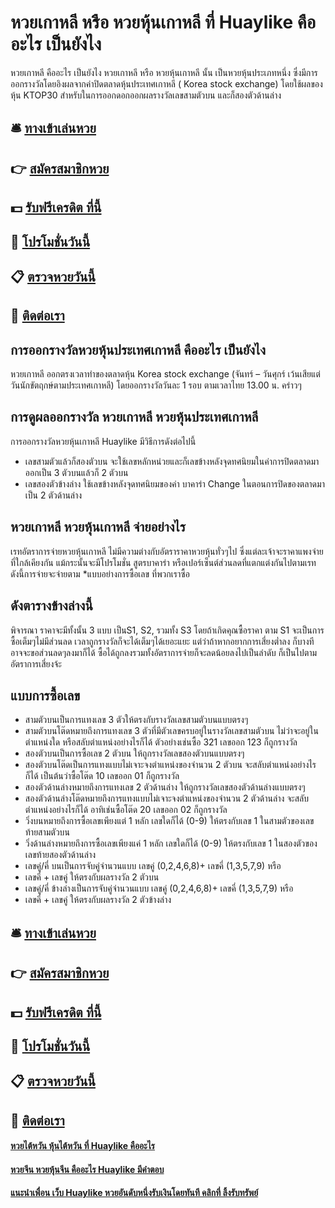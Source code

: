 # หวยเกาหลี หรือ หวยหุ้นเกาหลี ที่ Huaylike คืออะไร เป็นยังไง
หวยเกาหลี คืออะไร เป็นยังไง หวยเกาหลี หรือ หวยหุ้นเกาหลี นั้น เป็นหวยหุ้นประเภทหนึ่ง
ซึ่งมีการออกรางวัลโดยอิงผลจากค่าปิดตลาดหุ้นประเทศเกาหลี ( Korea stock exchange) โดยใช้ผลของหุ้น KTOP30 สำหรับในการออกดอกออกผลรางวัลเลขสามตัวบน และก็สองตัวด้านล่าง

## 🛎 [ทางเข้าเล่นหวย](https://bit.ly/3eZ4Ihx)
## 👉 [สมัครสมาชิกหวย](https://bit.ly/3eZ4Ihx)
## 💵 [รับฟรีเครดิต ที่นี้](https://bit.ly/3UuiUjd)
## 👑 [โปรโมชั่นวันนี้](https://bit.ly/3UuiUjd)
## 📋 [ตรวจหวยวันนี้](https://bit.ly/3UuiUjd)
## 📱 [ติดต่อเรา](https://bit.ly/3UuiUjd)

## การออกรางวัลหวยหุ้นประเทศเกาหลี คืออะไร เป็นยังไง
หวยเกาหลี ออกตรงเวลาทำของตลาดหุ้น Korea stock exchange (จันทร์ – วันศุกร์ เว้นเสียแต่วันนักขัตฤกษ์ตามประเทศเกาหลี) โดยออกรางวัลวันละ 1 รอบ
ตามเวลาไทย 13.00 น. คร่าวๆ

## การดูผลออกรางวัล หวยเกาหลี หวยหุ้นประเทศเกาหลี
การออกรางวัลหวยหุ้นเกาหลี Huaylike มีวิธีการดังต่อไปนี้
- เลขสามตัวแล้วก็สองตัวบน จะใช้เลขหลักหน่วยและก็เลขข้างหลังจุดทศนิยมในค่าการปิดตลาดมาออกเป็น 3 ตัวบนแล้วก็ 2 ตัวบน
- เลขสองตัวข้างล่าง ใช้เลขข้างหลังจุดทศนิยมของค่า บาคาร่า Change ในตอนการปิดของตลาดมาเป็น 2 ตัวด้านล่าง

## หวยเกาหลี หวยหุ้นเกาหลี จ่ายอย่างไร
เรทอัตราการจ่ายหวยหุ้นเกาหลี ไม่มีความต่างกับอัตราราคาหวยหุ้นทั่วๆไป ซึ่งแต่ละเจ้าจะราคาแพงจ่ายที่ใกล้เคียงกัน แม้กระนั้นจะมีโปรโมชั่น สูตรบาคาร่า หรือเปอร์เซ็นต์ส่วนลดที่แตกแต่งกันไปตามเรท ดังนี้การจ่ายจะจ่ายตาม *แบบอย่างการซื้อเลข ที่พวกเราซื้อ

## ดังตารางข้างล่างนี้
พิจารณา ราคาจะมีทั้งนั้น 3 แบบ เป็นS1, S2, รวมทั้ง S3 โดยถ้าเกิดคุณซื้อราคา ตาม S1 จะเป็นการซื้อเต็มๆไม่มีส่วนลด เวลาถูกรางวัลก็จะได้เต็มๆได้เยอะแยะ แต่ว่าถ้าหากอยากการเสี่ยงต่ำลง ก็บางทีอาจจะขอส่วนลดๆลงมาก็ได้ ซื้อได้ถูกลงรวมทั้งอัตราการจ่ายก็จะลดน้อยลงไปเป็นลำดับ ก็เป็นไปตามอัตราการเสี่ยงจ้ะ

## แบบการซื้อเลข
- สามตัวบนเป็นการแทงเลข 3 ตัวให้ตรงกับรางวัลเลขสามตัวบนแบบตรงๆ
- สามตัวบนโต๊ดหมายถึงการแทงเลข 3 ตัวที่มีตัวเลขครบอยู่ในรางวัลเลขสามตัวบน ไม่ว่าจะอยู่ในตำแหน่งใด หรือสลับตำแหน่งอย่างไรก็ได้ ตัวอย่างเช่นซื้อ 321 เลขออก 123 ก็ถูกรางวัล
- สองตัวบนเป็นการซื้อเลข 2 ตัวบน ให้ถูกรางวัลเลขสองตัวบนแบบตรงๆ
- สองตัวบนโต๊ดเป็นการแทงแบบไม่เจาะจงตำแหน่งของจำนวน 2 ตัวบน จะสลับตำแหน่งอย่างไรก็ได้ เป็นต้นว่าซื้อโต๊ด 10 เลขออก 01 ก็ถูกรางวัล
- สองตัวด้านล่างหมายถึงการแทงเลข 2 ตัวด้านล่าง ให้ถูกรางวัลเลขสองตัวด้านล่างแบบตรงๆ
- สองตัวด้านล่างโต๊ดหมายถึงการแทงแบบไม่เจาะจงตำแหน่งของจำนวน 2 ตัวด้านล่าง จะสลับตำแหน่งอย่างไรก็ได้ อาทิเช่นซื้อโต๊ด 20 เลขออก 02 ก็ถูกรางวัล
- วิ่งบนหมายถึงการซื้อเลขเพียงแต่ 1 หลัก เลขใดก็ได้ (0-9) ให้ตรงกับเลข 1 ในสามตัวของเลขท้ายสามตัวบน
- วิ่งด้านล่างหมายถึงการซื้อเลขเพียงแค่ 1 หลัก เลขใดก็ได้ (0-9) ให้ตรงกับเลข 1 ในสองตัวของเลขท้ายสองตัวด้านล่าง
- เลขคู่/คี่ บนเป็นการจับคู่จำนวนแบบ เลขคู่ (0,2,4,6,8)+ เลขคี่ (1,3,5,7,9) หรือ
- เลขคี่ + เลขคู่ ให้ตรงกับผลรางวัล 2 ตัวบน
- เลขคู่/คี่ ข้างล่างเป็นการจับคู่จำนวนแบบ เลขคู่ (0,2,4,6,8)+ เลขคี่ (1,3,5,7,9) หรือ
- เลขคี่ + เลขคู่ ให้ตรงกับผลรางวัล 2 ตัวข้างล่าง

## 🛎 [ทางเข้าเล่นหวย](https://bit.ly/3eZ4Ihx)
## 👉 [สมัครสมาชิกหวย](https://bit.ly/3eZ4Ihx)
## 💵 [รับฟรีเครดิต ที่นี้](https://bit.ly/3UuiUjd)
## 👑 [โปรโมชั่นวันนี้](https://bit.ly/3UuiUjd)
## 📋 [ตรวจหวยวันนี้](https://bit.ly/3UuiUjd)
## 📱 [ติดต่อเรา](https://bit.ly/3UuiUjd)


#### [หวยไต้หวัน หุ้นไต้หวัน ที่ Huaylike คืออะไร](https://atom.io/themes/หวยไต้หวัน%20หุ้นไต้หวัน%20ที่%20Huaylike%20คืออะไร)
#### [หวยจีน หวยหุ้นจีน คืออะไร Huaylike มีคำตอบ](https://atom.io/themes/หวยจีน%20หวยหุ้นจีน%20คืออะไร%20Huaylike%20มีคำตอบ)
#### [แนะนำเพื่อน เว็บ Huaylike หวยอันดับหนึ่งรับเงินโดยทันที คลิกที่ ลิ้งรับทรัพย์](https://atom.io/themes/แนะนำเพื่อน%20เว็บ%20Huaylike%20หวยอันดับหนึ่งรับเงินโดยทันที%20คลิกที่%20ลิ้งรับทรัพย์)
